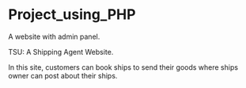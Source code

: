 # Project_using_PHP

A website with admin panel.

TSU: A Shipping Agent Website.

In this site, customers can book ships to send their goods where ships owner can post about their ships.
